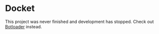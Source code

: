 # Docket
This project was never finished and development has stopped. Check out [Botloader](https://botloader.io) instead.
